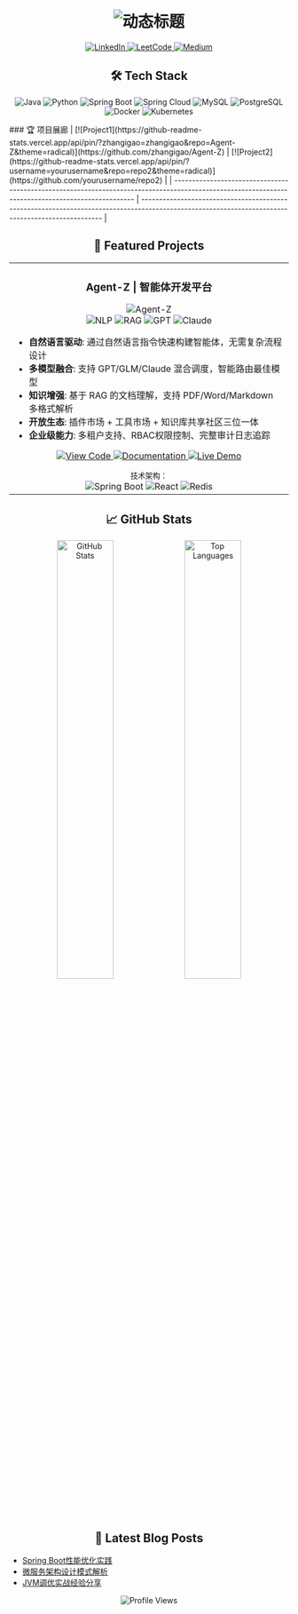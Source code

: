 <!-- 动态标题 -->
<h1 align="center"> 
  <img src="https://readme-typing-svg.demolab.com?font=Fira+Code&size=30&pause=1000&color=007ACC&center=true&vCenter=true&width=435&lines=Hi+%F0%9F%91%8B%2C+I'm+zhangigao;Java+Backend+Developer;Spring+Boot+Enthusiast;Open+Source+Contributor" alt="动态标题" />
</h1>

<!-- 社交徽章 -->
<p align="center">
  <a href="https://linkedin.com/in/yourprofile">
    <img src="https://img.shields.io/badge/LinkedIn-0077B5?style=for-the-badge&logo=linkedin&logoColor=white" alt="LinkedIn"/>
  </a>
  <a href="[https://leetcode.com/yourprofile](https://leetcode.cn/u/pedantic-hermann6si/)">
    <img src="https://img.shields.io/badge/LeetCode-FFA116?style=for-the-badge&logo=leetcode&logoColor=black" alt="LeetCode"/>
  </a>
  <a href="https://medium.com/@yourprofile">
    <img src="https://img.shields.io/badge/Medium-12100E?style=for-the-badge&logo=medium&logoColor=white" alt="Medium"/>
  </a>
</p>

<!-- 技术栈 -->
<h2 align="center">🛠 Tech Stack</h2>

<p align="center">
  <!-- Languages -->
  <img src="https://img.shields.io/badge/Java-ED8B00?style=for-the-badge&logo=openjdk&logoColor=white" alt="Java"/>
  <img src="https://img.shields.io/badge/Python-3776AB?style=for-the-badge&logo=python&logoColor=white" alt="Python"/>
  
  <!-- Frameworks -->
  <img src="https://img.shields.io/badge/Spring_Boot-6DB33F?style=for-the-badge&logo=springboot&logoColor=white" alt="Spring Boot"/>
  <img src="https://img.shields.io/badge/Spring_Cloud-6DB33F?style=for-the-badge&logo=springsecurity&logoColor=white" alt="Spring Cloud"/>
  
  <!-- Databases -->
  <img src="https://img.shields.io/badge/MySQL-005C84?style=for-the-badge&logo=mysql&logoColor=white" alt="MySQL"/>
  <img src="https://img.shields.io/badge/PostgreSQL-316192?style=for-the-badge&logo=postgresql&logoColor=white" alt="PostgreSQL"/>
  
  <!-- DevOps -->
  <img src="https://img.shields.io/badge/Docker-2496ED?style=for-the-badge&logo=docker&logoColor=white" alt="Docker"/>
  <img src="https://img.shields.io/badge/Kubernetes-326CE5?style=for-the-badge&logo=kubernetes&logoColor=white" alt="Kubernetes"/>
</p>
### 🏆 项目展廊
<!-- 项目卡片 -->
| [![Project1](https://github-readme-stats.vercel.app/api/pin/?zhangigao=zhangigao&repo=Agent-Z&theme=radical)](https://github.com/zhangigao/Agent-Z) | [![Project2](https://github-readme-stats.vercel.app/api/pin/?username=yourusername&repo=repo2&theme=radical)](https://github.com/yourusername/repo2) |
| ------------------------------------------------------------------------------------------------------------------------------------------------- | ------------------------------------------------------------------------------------------------------------------------------------------------- |
<!-- 项目展示 -->
<h2 align="center">🚀 Featured Projects</h2>

<table align="center">
  <tr>
    <td width="100%">
      <h3 align="center">Agent-Z | 智能体开发平台</h3>
      <p align="center">
        <img src="https://via.placeholder.com/600x300/6DB33F/FFFFFF?text=Agent-Z+Platform" alt="Agent-Z" />
        <br>
        <img src="https://img.shields.io/badge/NLP-4BC425?style=flat&logo=natural-language-processing&logoColor=white" alt="NLP">
        <img src="https://img.shields.io/badge/RAG-009688?style=flat&logo=rag&logoColor=white" alt="RAG">
        <img src="https://img.shields.io/badge/GPT-412991?style=flat&logo=openai&logoColor=white" alt="GPT">
        <img src="https://img.shields.io/badge/Claude-FF9900?style=flat&logo=anthropic&logoColor=white" alt="Claude">
      </p>
      <ul>
        <li><b>自然语言驱动</b>: 通过自然语言指令快速构建智能体，无需复杂流程设计</li>
        <li><b>多模型融合</b>: 支持 GPT/GLM/Claude 混合调度，智能路由最佳模型</li>
        <li><b>知识增强</b>: 基于 RAG 的文档理解，支持 PDF/Word/Markdown 多格式解析</li>
        <li><b>开放生态</b>: 插件市场 + 工具市场 + 知识库共享社区三位一体</li>
        <li><b>企业级能力</b>: 多租户支持、RBAC权限控制、完整审计日志追踪</li>
      </ul>
      <p align="center">
        <a href="https://github.com/zhangigao/Agent-Z">
          <img src="https://img.shields.io/badge/源码-Repository-3178C6?style=for-the-badge&logo=github&logoColor=white" alt="View Code"/>
        </a>
        <a href="https://github.com/zhangigao/Agent-Z/wiki">
          <img src="https://img.shields.io/badge/文档-Documentation-009688?style=for-the-badge&logo=gitbook&logoColor=white" alt="Documentation"/>
        </a>
        <a href="https://demo.agent-z.com">
          <img src="https://img.shields.io/badge/在线体验-Demo-FF6F00?style=for-the-badge&logo=google-chrome&logoColor=white" alt="Live Demo"/>
        </a>
      </p>
      <div align="center">
        <sub>技术架构：</sub>
        <br>
        <img src="https://img.shields.io/badge/Spring_Boot-6DB33F?logo=springboot&logoColor=white" alt="Spring Boot">
        <img src="https://img.shields.io/badge/React-61DAFB?logo=react&logoColor=black" alt="React">
        <img src="https://img.shields.io/badge/Redis-DC382D?logo=redis&logoColor=white" alt="Redis">
      </div>
    </td>
  </tr>
</table>

<!-- GitHub统计 -->
<h2 align="center">📈 GitHub Stats</h2>

<p align="center">
  <img src="https://github-readme-stats.vercel.app/api?username=zhangigao&show_icons=true&theme=radical" alt="GitHub Stats" width="45%"/>
  
  <img src="https://github-readme-stats.vercel.app/api/top-langs/?username=zhangigao&layout=compact&theme=radical" alt="Top Languages" width="45%"/>
</p>

<!-- 动态更新的内容 -->
<h2 align="center">📝 Latest Blog Posts</h2>

<!-- 使用GitHub Action自动更新博客文章 -->
<!-- 需要配置对应的workflow -->
<!-- BLOG-POST-LIST:START -->
- [Spring Boot性能优化实践](https://yourblog.com/spring-boot-performance)
- [微服务架构设计模式解析](https://yourblog.com/microservices-patterns)
- [JVM调优实战经验分享](https://yourblog.com/jvm-tuning)
<!-- BLOG-POST-LIST:END -->

<!-- 访客统计 -->
<p align="center">
  <img src="https://komarev.com/ghpvc/?username=zhangigao&label=Profile%20Views&color=blue&style=flat-square" alt="Profile Views"/>
</p>
